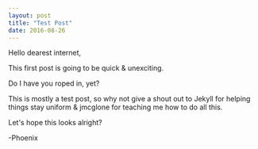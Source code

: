 ```yaml
---
layout: post
title: "Test Post"
date: 2016-08-26
---
```


<p>Hello dearest internet,</p>
<p>This first post is going to be quick & unexciting.</p>
<p>Do I have you roped in, yet?</p>
<p>This is mostly a test post, so why not give a shout out to <a href"http://jekyllrb.com">Jekyll</a> for helping things stay uniform & <a href"http://jmcglone.com/guides/github-pages">jmcglone</a> for teaching me how to do all this.</p>
<p>Let's hope this looks alright?</p>
<p>-Phoenix</p>
